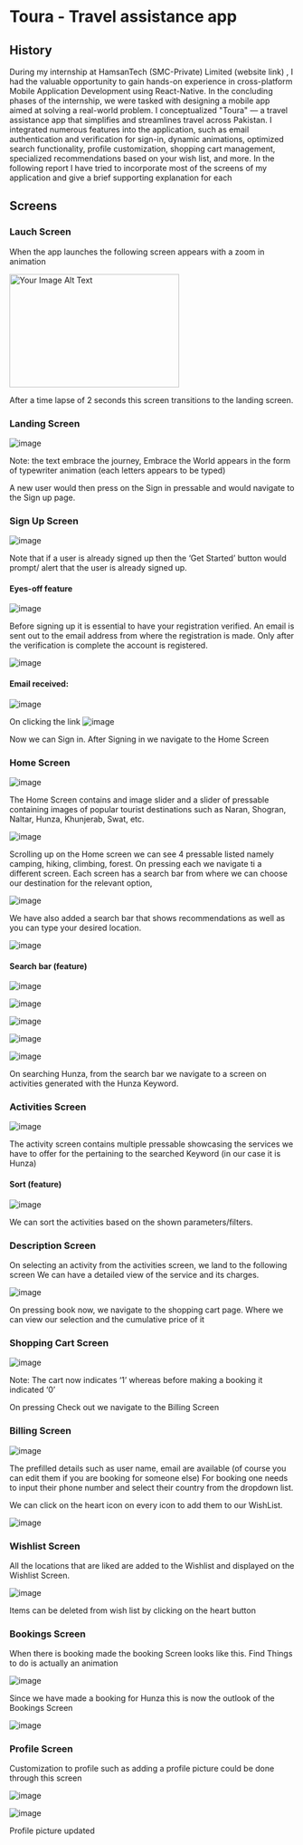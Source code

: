 # Toura - Travel assistance app

## History
During my internship at HamsanTech (SMC-Private) Limited (website link) , I had the valuable opportunity to gain hands-on experience in cross-platform Mobile Application Development using React-Native. In the concluding phases of the internship, we were tasked with designing a mobile app aimed at solving a real-world problem. I conceptualized "Toura" — a travel assistance app that simplifies and streamlines travel across Pakistan.
I integrated numerous features into the application, such as email authentication and verification for sign-in, dynamic animations, optimized search functionality, profile customization, shopping cart management, specialized recommendations based on your wish list, and more.
In the following report I have tried to incorporate most of the screens of my application and give a brief supporting explanation for each

## Screens
### Lauch Screen
When the app launches the following screen appears with a zoom in  animation

<img src="![image](https://github.com/Nimra-Arif/Toura/assets/119102280/ae07de9c-8dfa-4d92-8aaf-2db66fbe564d)" alt="Your Image Alt Text" width="300" height="200">

After a time lapse of  2 seconds this screen transitions to the landing screen.


### Landing Screen

![image](https://github.com/Nimra-Arif/Toura/assets/119102280/19d49bf3-940e-42df-bfa3-f5f0d33e083f)

Note: the text embrace the journey, Embrace the World appears in the form of typewriter animation (each letters appears to be typed)


A new user would then press on the Sign in pressable and would navigate to the Sign up page.
### Sign Up Screen

![image](https://github.com/Nimra-Arif/Toura/assets/119102280/9a23b27c-eba9-4783-bf93-b83686d48f4c)

Note that if a user is already signed up then the ‘Get Started’ button would prompt/ alert that the user is already signed up.

#### Eyes-off feature	

![image](https://github.com/Nimra-Arif/Toura/assets/119102280/24a3e9c9-ec12-4e80-9ed0-e8dfa8f937e3)

Before signing up it is essential to have your registration verified. An email is sent out to the email address from where the registration is made. Only after the verification is complete the account is registered.

![image](https://github.com/Nimra-Arif/Toura/assets/119102280/ea72bfaa-0a55-4a76-95ac-19bec6ae4437)


#### Email received:

![image](https://github.com/Nimra-Arif/Toura/assets/119102280/08bf3a57-bd46-4406-ab4d-6c84c1a6dbdc)

On clicking the link
![image](https://github.com/Nimra-Arif/Toura/assets/119102280/bc3d777a-3051-4bdc-83a0-a73a6ab284de)

 
Now we can Sign in. After Signing in we navigate to the Home Screen


### Home Screen

![image](https://github.com/Nimra-Arif/Toura/assets/119102280/043a8ad0-63f1-4eb4-87be-1473d6d02766)

 

The Home Screen contains and image slider and a slider of pressable containing images of popular tourist destinations such as Naran, Shogran, Naltar, Hunza, Khunjerab, Swat, etc.
 

![image](https://github.com/Nimra-Arif/Toura/assets/119102280/4cc6ded9-4f4b-43f0-8b6b-7edc0c8fe607)

Scrolling up on the Home screen we can see 4 pressable listed namely camping, hiking, climbing, forest. On pressing each we navigate ti a different screen. Each screen has a search bar from where we can choose our destination for the relevant option,

![image](https://github.com/Nimra-Arif/Toura/assets/119102280/a98aec9e-b380-45b7-9e09-ac3f30303403)


We have also added a search bar that shows recommendations as well as you can type your desired location.

![image](https://github.com/Nimra-Arif/Toura/assets/119102280/efef3471-2cf1-4f24-b1c9-e80346ace505)

#### Search bar (feature)

![image](https://github.com/Nimra-Arif/Toura/assets/119102280/51bed518-603d-4ac0-844b-e3030343dc91)


![image](https://github.com/Nimra-Arif/Toura/assets/119102280/243a4335-80c3-498c-9b3a-d20a7651f830)


![image](https://github.com/Nimra-Arif/Toura/assets/119102280/8508ffe2-c7b8-4d78-9e23-f602377ac128)


![image](https://github.com/Nimra-Arif/Toura/assets/119102280/52574781-97a0-4b96-b765-ad7ff2821584)


![image](https://github.com/Nimra-Arif/Toura/assets/119102280/e287efb7-c17e-41cb-b0fa-748fdf70c534)


On searching Hunza, from the search bar we navigate to a screen on activities generated with the Hunza Keyword.

### Activities Screen

 ![image](https://github.com/Nimra-Arif/Toura/assets/119102280/14e893c4-2518-4d81-9201-b3d99927e6e8)


The activity screen contains multiple pressable showcasing the services we have to offer for the pertaining to the searched Keyword (in our case it is Hunza)


#### Sort (feature)

![image](https://github.com/Nimra-Arif/Toura/assets/119102280/2de9f2fc-b9d2-4f51-b042-4c2b0ef96255)

We can sort the activities based on the shown parameters/filters.
 
### Description Screen
On selecting an activity from the activities screen, we land to the following screen We can have a detailed view of the service and its charges.

 ![image](https://github.com/Nimra-Arif/Toura/assets/119102280/8b161aa3-38f3-42eb-b833-7ec324e34280)

On pressing book now, we navigate to the shopping cart page. Where we can view our selection and the cumulative price of it
### Shopping Cart Screen

![image](https://github.com/Nimra-Arif/Toura/assets/119102280/3dd66300-b221-4086-96a8-2dfb5cf9b5e0)


Note: The cart now indicates ‘1’ whereas before making a booking it indicated ‘0’

On pressing Check out we navigate to the Billing Screen

### Billing Screen 

![image](https://github.com/Nimra-Arif/Toura/assets/119102280/54a3050d-b098-4bc4-bc72-effc10943fe4)

The prefilled details such as user name, email are available (of course you can edit them if you are booking for someone else) 
For booking one needs to input their phone number and select their country from the dropdown list.


We can click on the heart icon on every icon to add them to our WishList.

![image](https://github.com/Nimra-Arif/Toura/assets/119102280/18950f72-d2cd-4a0c-8f43-f4becba47b00)


### Wishlist Screen
All the locations that are liked are added to the Wishlist and displayed on the Wishlist Screen.

![image](https://github.com/Nimra-Arif/Toura/assets/119102280/6dfe2070-8a56-48d1-81f3-8531a8eeea9c)

Items can be deleted from wish list by clicking on the heart button

### Bookings Screen
When there is booking made the booking Screen looks like this. Find Things to do is actually an animation

![image](https://github.com/Nimra-Arif/Toura/assets/119102280/4d205c6e-b8d5-47ea-93d8-ecb8f3c50f14)


Since we have made a booking for Hunza this is now the outlook of the Bookings Screen
 
![image](https://github.com/Nimra-Arif/Toura/assets/119102280/047062c8-425a-4c55-9c38-d812e808f2c2)


### Profile Screen
Customization to profile such as adding a profile picture could be done through this screen 

![image](https://github.com/Nimra-Arif/Toura/assets/119102280/79dc59a5-b907-4991-8338-2cc071ad4fa5)

![image](https://github.com/Nimra-Arif/Toura/assets/119102280/e54b6566-0995-40d1-b8c6-0392cca6bf5d)

Profile picture updated
 
